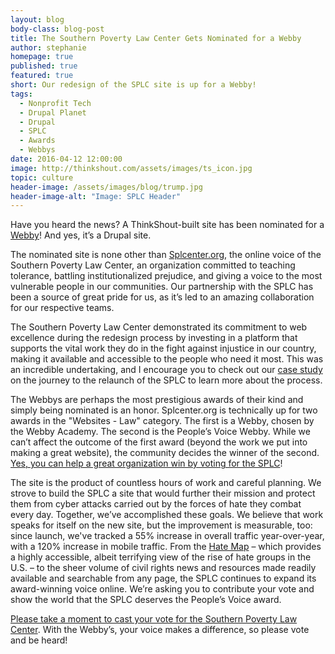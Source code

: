 ```yaml
---
layout: blog
body-class: blog-post
title: The Southern Poverty Law Center Gets Nominated for a Webby
author: stephanie
homepage: true
published: true
featured: true
short: Our redesign of the SPLC site is up for a Webby!
tags:
  - Nonprofit Tech
  - Drupal Planet
  - Drupal
  - SPLC
  - Awards
  - Webbys
date: 2016-04-12 12:00:00
image: http://thinkshout.com/assets/images/ts_icon.jpg
topic: culture
header-image: /assets/images/blog/trump.jpg
header-image-alt: "Image: SPLC Header"
---
```


Have you heard the news? A ThinkShout-built site has been nominated for a [Webby](http://webbyawards.com/)! And yes, it’s a Drupal site.

The nominated site is none other than [Splcenter.org](https://www.splcenter.org/), the online voice of the Southern Poverty Law Center, an organization committed to teaching tolerance, battling institutionalized prejudice, and giving a voice to the most vulnerable people in our communities. Our partnership with the SPLC has been a source of great pride for us, as it’s led to an amazing collaboration for our respective teams. 

The Southern Poverty Law Center demonstrated its commitment to web excellence during the redesign process by investing in a platform that supports the vital work they do in the fight against injustice in our country, making it available and accessible to the people who need it most. This was an incredible undertaking, and I encourage you to check out our [case study](https://thinkshout.com/work/splc/) on the journey to the relaunch of the SPLC to learn more about the process. 

The Webbys are perhaps the most prestigious awards of their kind and simply being nominated is an honor. Splcenter.org is technically up for two awards in the "Websites - Law" category. The first is a Webby, chosen by the Webby Academy. The second is the People’s Voice Webby. While we can’t affect the outcome of the first award (beyond the work we put into making a great website), the community  decides the winner of the second. [Yes, you can help a great organization win by voting for the SPLC](https://pv.webbyawards.com/2016/websites/general-website/law)!

The site is the product of countless hours of work and careful planning. We strove to build the SPLC a site that would further their mission and protect them from cyber attacks carried out by the forces of hate they combat every day. Together, we’ve accomplished these goals. We believe that work speaks for itself on the new site, but the improvement is measurable, too: since launch, we've tracked a 55% increase in overall traffic year-over-year, with a 120% increase in mobile traffic. From the [Hate Map](https://www.splcenter.org/hate-map) – which provides a highly accessible, albeit terrifying view of the rise of hate groups in the U.S. – to the sheer volume of civil rights news and resources made readily available and searchable from any page, the SPLC continues to expand its award-winning voice online. We’re asking you to contribute your vote and show the world that the SPLC deserves the People’s Voice award.

[Please take a moment to cast your vote for the Southern Poverty Law Center](https://pv.webbyawards.com/2016/websites/general-website/law). With the Webby’s, your voice makes a difference, so please vote and be heard!


